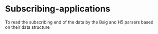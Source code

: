 # Subscribing-applications
To read the subscribing end of the data by the Bsig and H5 parsers based on their data structure
